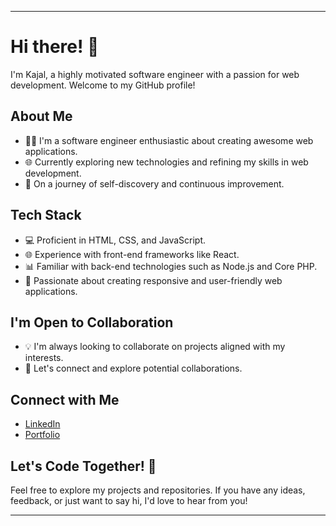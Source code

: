
---

# Hi there! 👋

I'm Kajal, a highly motivated software engineer with a passion for web development. Welcome to my GitHub profile!


## About Me

- 👩‍💻 I'm a software engineer enthusiastic about creating awesome web applications.
- 🌐 Currently exploring new technologies and refining my skills in web development.
- 🚀 On a journey of self-discovery and continuous improvement.


## Tech Stack

- 💻 Proficient in HTML, CSS, and JavaScript.
- 🌐 Experience with front-end frameworks like React.
- 📊 Familiar with back-end technologies such as Node.js and Core PHP.
- 📱 Passionate about creating responsive and user-friendly web applications.
  

## I'm Open to Collaboration

- 💡 I'm always looking to collaborate on projects aligned with my interests.
- 🤝 Let's connect and explore potential collaborations.


## Connect with Me

- [LinkedIn](https://www.linkedin.com/in/kajal-1004b21b2/)
- [Portfolio](https://kajalsah7611.netlify.app/)
  

## Let's Code Together! 🚀

Feel free to explore my projects and repositories. If you have any ideas, feedback, or just want to say hi, I'd love to hear from you!

---

<!---
Kajalsah7611/Kajalsah7611 is a ✨ special ✨ repository because its `README.md` (this file) appears on your GitHub profile.
You can click the Preview link to take a look at your changes.
--->
